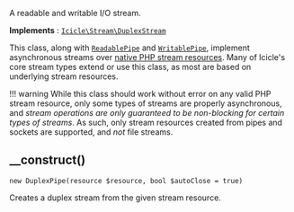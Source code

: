 A readable and writable I/O stream.

**Implements**
:   [`Icicle\Stream\DuplexStream`](DuplexStream.md)

This class, along with [`ReadablePipe`](Pipe.ReadablePipe.md) and [`WritablePipe`](Pipe.WritablePipe.md), implement asynchronous streams over [native PHP stream resources](http://php.net/manual/en/book.stream.php). Many of Icicle's core stream types extend or use this class, as most are based on underlying stream resources.

!!! warning
    While this class should work without error on any valid PHP stream resource, only some types of streams are properly asynchronous, and *stream operations are only guaranteed to be non-blocking for certain types of streams*. As such, only stream resources created from pipes and sockets are supported, and *not* file streams.


## __construct()

    new DuplexPipe(resource $resource, bool $autoClose = true)

Creates a duplex stream from the given stream resource.
